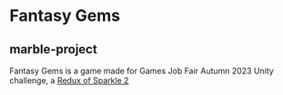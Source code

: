 # Fantasy Gems
## marble-project

Fantasy Gems is a game made for Games Job Fair Autumn 2023 Unity challenge, a [Redux of  Sparkle 2 ](https://www.google.com](https://store.steampowered.com/app/370550/Sparkle_2/)https://store.steampowered.com/app/370550/Sparkle_2/)
